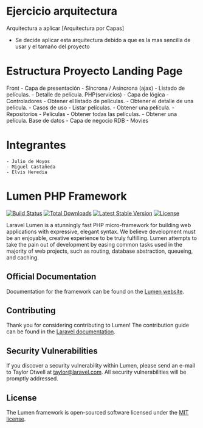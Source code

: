 # Ejercicio arquitectura

Arquitectura a aplicar [Arquitectura por Capas]
- Se decide aplicar esta arquitectura debido a que es la mas sencilla de usar y el tamaño del proyecto

# Estructura Proyecto Landing Page

Front - Capa de presentación - Síncrona / Asíncrona (ajax)
    - Listado de películas.
    - Detalle de película.
PHP(servicios) - Capa de lógica
    - Controladores
        - Obtener el listado de películas.
        - Obtener el detalle de una película.
    - Casos de uso
        - Listar películas.
        - Obtener una película.
    - Repositorios
        - Películas
            - Obtener todas las películas.
            - Obtener una película.
Base de datos - Capa de negocio
RDB
    - Movies

# Integrantes 
	- Julio de Hoyos
	- Miguel Castañeda
	- Elvis Heredia


# Lumen PHP Framework

[![Build Status](https://travis-ci.org/laravel/lumen-framework.svg)](https://travis-ci.org/laravel/lumen-framework)
[![Total Downloads](https://poser.pugx.org/laravel/lumen-framework/d/total.svg)](https://packagist.org/packages/laravel/lumen-framework)
[![Latest Stable Version](https://poser.pugx.org/laravel/lumen-framework/v/stable.svg)](https://packagist.org/packages/laravel/lumen-framework)
[![License](https://poser.pugx.org/laravel/lumen-framework/license.svg)](https://packagist.org/packages/laravel/lumen-framework)

Laravel Lumen is a stunningly fast PHP micro-framework for building web applications with expressive, elegant syntax. We believe development must be an enjoyable, creative experience to be truly fulfilling. Lumen attempts to take the pain out of development by easing common tasks used in the majority of web projects, such as routing, database abstraction, queueing, and caching.

## Official Documentation

Documentation for the framework can be found on the [Lumen website](https://lumen.laravel.com/docs).

## Contributing

Thank you for considering contributing to Lumen! The contribution guide can be found in the [Laravel documentation](https://laravel.com/docs/contributions).

## Security Vulnerabilities

If you discover a security vulnerability within Lumen, please send an e-mail to Taylor Otwell at taylor@laravel.com. All security vulnerabilities will be promptly addressed.

## License

The Lumen framework is open-sourced software licensed under the [MIT license](https://opensource.org/licenses/MIT).
